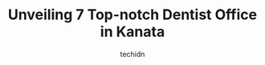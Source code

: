 ---
layout: ampstory
image: https://i0.wp.com/www.auto.or.id/wp-content/uploads/2023/06/west-dental-0-kanata-1686326144.jpeg?resize=640,853
author: techidn
featured: false
description: Kanata, Ontario, Canada is a haven for Dentist Office enthusiasts, boasting an impressive array of 7 top-notch establishments. Whether youre a seasoned connoisseur or simply curious to expl
title: Unveiling 7 Top-notch Dentist Office in Kanata
cover:
   title: Unveiling 7 Top-notch Dentist Office in Kanata
   subtitle: AUTO.OR.ID
   background: https://www.auto.or.id/wp-content/uploads/2023/06/west-dental-0-kanata-1686326144.jpeg

pages: 
 - layout: thirds
   top: <h1>#1 Yazdani Family Dentistry Kanata</h1>
   bottom: "<p>I visited their new location today and let me just say that it is FIRE. They have a beautiful waiting room now with a spectacular water feature wall that is so relaxing t</p>"
   background: https://www.auto.or.id/wp-content/uploads/2023/06/west-dental-1-kanata-1686326146.jpeg
   backgroundblur: true
 - layout: thirds
   top: <h1>#2 Kanata Highlands Dental Care</h1>
   bottom: "<p>5045 Innovation Dr Suite 100, Kanata, ON K2K 0L5, Canada</p>"
   background: https://www.auto.or.id/wp-content/uploads/2023/06/west-dental-2-kanata-1686326146.jpeg
   cta:
      link: https://www.auto.or.id/unveiling-7-top-notch-dentist-office-in-kanata/
      text: Unveiling 7 Top-notch Dentist Office in Kanata
 - layout: thirds
   top: <h1>#3 Dentistry @ Kanata</h1>
   bottom: "<p>329 March Rd # 209, Kanata, ON K2K 2E1, Canada</p>"
   background: https://images.unsplash.com/photo-1623564493084-50c8274cf115?ixlib=rb-4.0.3&ixid=MnwxMjA3fDB8MHxwaG90by1wYWdlfHx8fGVufDB8fHx8&auto=format&fit=crop&w=640&h=853&q=80
   cta:
      link: https://www.auto.or.id/unveiling-7-top-notch-dentist-office-in-kanata/
      text: Unveiling 7 Top-notch Dentist Office in Kanata
 - layout: thirds
   top: <h1>#4 Kontour Dental Care</h1>
   bottom: "<p>8221 Campeau Dr A, Kanata, ON K2T 0A2, Canada</p>"
   background: https://images.unsplash.com/photo-1629661414961-62b0d03007ab?ixlib=rb-4.0.3&ixid=MnwxMjA3fDB8MHxwaG90by1wYWdlfHx8fGVufDB8fHx8&auto=format&fit=crop&w=640&h=853&q=80
   cta:
      link: https://www.auto.or.id/unveiling-7-top-notch-dentist-office-in-kanata/
      text: Unveiling 7 Top-notch Dentist Office in Kanata
 - layout: thirds
   top: <h1>#5 Kanata Lakes Dental Centre</h1>
   bottom: "<p>499 Terry Fox Dr #20, Kanata, ON K2T 1H7, Canada</p>"
   background: https://images.unsplash.com/photo-1614687153862-b0e115ebcef1?ixlib=rb-4.0.3&ixid=MnwxMjA3fDB8MHxwaG90by1wYWdlfHx8fGVufDB8fHx8&auto=format&fit=crop&w=640&h=853&q=80
   cta:
      link: https://www.auto.or.id/unveiling-7-top-notch-dentist-office-in-kanata/
      text: Unveiling 7 Top-notch Dentist Office in Kanata
 - layout: thirds
   top: <h1>#6 Trillium Dental - Kanata</h1>
   bottom: "<p>11A Kakulu Rd, Kanata, ON K2L 2L4, Canada</p>"
   background: https://images.unsplash.com/photo-1617814065893-00757125efab?ixlib=rb-4.0.3&ixid=MnwxMjA3fDB8MHxwaG90by1wYWdlfHx8fGVufDB8fHx8&auto=format&fit=crop&w=640&h=853&q=80
   cta:
      link: https://www.auto.or.id/unveiling-7-top-notch-dentist-office-in-kanata/
      text: Unveiling 7 Top-notch Dentist Office in Kanata
 - layout: thirds
   top: <h1>#7 March Dental</h1>
   bottom: "<p>1120 March Rd, Kanata, ON K2K 1X7, Canada</p>"
   background: https://images.unsplash.com/photo-1596209716749-aee52a95737c?ixlib=rb-4.0.3&ixid=MnwxMjA3fDB8MHxwaG90by1wYWdlfHx8fGVufDB8fHx8&auto=format&fit=crop&w=640&h=853&q=80
   cta:
      link: https://www.auto.or.id/unveiling-7-top-notch-dentist-office-in-kanata/
      text: Unveiling 7 Top-notch Dentist Office in Kanata
 - layout: thirds
   middle: Continue reading...
   background: https://images.unsplash.com/photo-1541443131876-44b03de101c5?ixlib=rb-4.0.3&ixid=MnwxMjA3fDB8MHxwaG90by1wYWdlfHx8fGVufDB8fHx8&auto=format&fit=crop&w=640&h=853&q=80
   cta:
      link: https://www.auto.or.id/unveiling-7-top-notch-dentist-office-in-kanata/
      text: Unveiling 7 Top-notch Dentist Office in Kanata

---